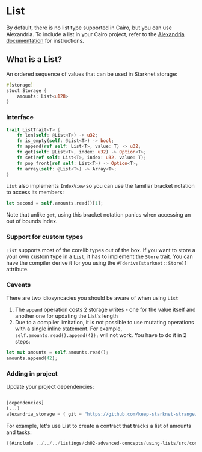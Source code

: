 # List

By default, there is no list type supported in Cairo, but you can use Alexandria. To include a list in your Cairo project, refer to the [Alexandria documentation](https://github.com/keep-starknet-strange/alexandria/tree/main/src/storage) for instructions.


## What is a List?

An ordered sequence of values that can be used in Starknet storage:

```rust
#[storage]
stuct Storage {
    amounts: List<u128>
}
```

### Interface

```rust
trait ListTrait<T> {
    fn len(self: @List<T>) -> u32;
    fn is_empty(self: @List<T>) -> bool;
    fn append(ref self: List<T>, value: T) -> u32;
    fn get(self: @List<T>, index: u32) -> Option<T>;
    fn set(ref self: List<T>, index: u32, value: T);
    fn pop_front(ref self: List<T>) -> Option<T>;
    fn array(self: @List<T>) -> Array<T>;
}
```

`List` also implements `IndexView` so you can use the familiar bracket notation to access its members:

```rust
let second = self.amounts.read()[1];
```

Note that unlike `get`, using this bracket notation panics when accessing an out of bounds index.

### Support for custom types

`List` supports most of the corelib types out of the box. If you want to store a your own custom type in a `List`, it has to implement the `Store` trait. You can have the compiler derive it for you using the `#[derive(starknet::Store)]` attribute.

### Caveats

There are two idiosyncacies you should be aware of when using `List`

1. The `append` operation costs 2 storage writes - one for the value itself and another one for updating the List's length
2. Due to a compiler limitation, it is not possible to use mutating operations with a single inline statement. For example, `self.amounts.read().append(42);` will not work. You have to do it in 2 steps:

```rust
let mut amounts = self.amounts.read();
amounts.append(42);
```

### Adding in project

Update your project dependencies: 
```rust

[dependencies]
(...)
alexandria_storage = { git = "https://github.com/keep-starknet-strange/alexandria.git" }

```

For example, let's use List to create a contract that tracks a list of amounts and tasks:

```rust
{{#include ../../../listings/ch02-advanced-concepts/using-lists/src/contract.cairo}}
```